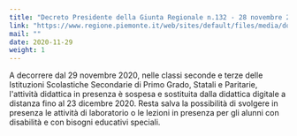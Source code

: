 ```yaml
---
title: "Decreto Presidente della Giunta Regionale n.132 - 28 novembre 2020. Sospensione attività didattica in presenze per scuole secondarie di secondo grado"
link: "https://www.regione.piemonte.it/web/sites/default/files/media/documenti/2020-11/ord._n._132_del_28_novembre_2020_v3_0.pdf"
mail: ""
date: 2020-11-29
weight: 1
---
```


A decorrere dal 29 novembre 2020, nelle classi seconde e terze delle Istituzioni Scolastiche Secondarie di Primo Grado, Statali e Paritarie, l'attività didattica in presenza è sospesa e sostituita dalla didattica digitale a distanza fino al 23 dicembre 2020. Resta salva la possibilità di svolgere in presenza le attività di laboratorio o le lezioni in presenza per gli alunni con disabilità e con bisogni educativi speciali.
